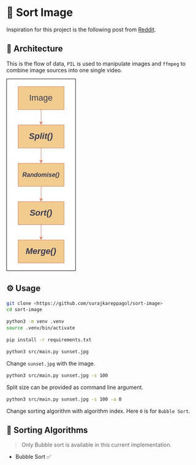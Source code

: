 # 📶 Sort Image

Inspiration for this project is the following post from [Reddit](https://www.reddit.com/r/ProgrammerHumor/comments/cyrlvp/learn_sorting_algorithm_with_kronk/).

## 👷 Architecture

This is the flow of data, `PIL` is used to manipulate images and `ffmpeg` to
combine image sources into one single video.

!["Architecture"](./docs/images/architecture.jpg)

## ⚙️ Usage

```sh
git clone <https://github.com/surajkareppagol/sort-image>
cd sort-image
```

```sh
python3 -m venv .venv
source .venv/bin/activate
```

```sh
pip install -r requirements.txt
```

```sh
python3 src/main.py sunset.jpg
```

Change `sunset.jpg` with the image.

```sh
python3 src/main.py sunset.jpg -s 100
```

Split size can be provided as command line argument.

```sh
python3 src/main.py sunset.jpg -s 100 -a 0
```

Change sorting algorithm with algorithm index. Here `0` is for `Bubble Sort`.

## 📶 Sorting Algorithms

> Only Bubble sort is available in this current implementation.

- Bubble Sort ✅
